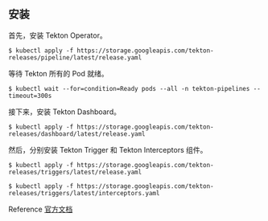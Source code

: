 
## 安装
首先，安装 Tekton Operator。
```shell
$ kubectl apply -f https://storage.googleapis.com/tekton-releases/pipeline/latest/release.yaml
```
等待 Tekton 所有的 Pod 就绪。
```shell
$ kubectl wait --for=condition=Ready pods --all -n tekton-pipelines --timeout=300s
```
接下来，安装 Tekton Dashboard。
```shell
$ kubectl apply -f https://storage.googleapis.com/tekton-releases/dashboard/latest/release.yaml
```
然后，分别安装 Tekton Trigger 和 Tekton Interceptors 组件。
```shell
$ kubectl apply -f https://storage.googleapis.com/tekton-releases/triggers/latest/release.yaml

$ kubectl apply -f https://storage.googleapis.com/tekton-releases/triggers/latest/interceptors.yaml
```


Reference
[官方文档](https://tekton.dev/docs/getting-started/tasks/)